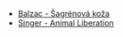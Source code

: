 * [Balzac - Šagrénová koža](21_Balzac__Šagrénová_koža)
* [Singer - Animal Liberation](21_Singer__Animal_Liberation)